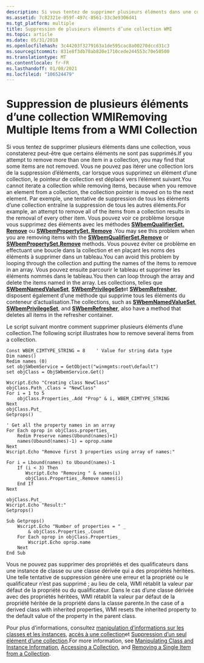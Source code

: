 ```yaml
---
description: Si vous tentez de supprimer plusieurs éléments dans une collection, vous constaterez peut-être que certains éléments ne sont pas supprimés.
ms.assetid: 7c82321e-059f-497c-8561-33c3e9306d41
ms.tgt_platform: multiple
title: Suppression de plusieurs éléments d’une collection WMI
ms.topic: article
ms.date: 05/31/2018
ms.openlocfilehash: 3c44203f3279163a1de595cac8a00270dccd31c3
ms.sourcegitcommit: 831e8f3db78ab820e1710cede244553c70e50500
ms.translationtype: MT
ms.contentlocale: fr-FR
ms.lasthandoff: 01/08/2021
ms.locfileid: "106524479"
---
```

# <a name="removing-multiple-items-from-a-wmi-collection"></a><span data-ttu-id="fff86-103">Suppression de plusieurs éléments d’une collection WMI</span><span class="sxs-lookup"><span data-stu-id="fff86-103">Removing Multiple Items from a WMI Collection</span></span>

<span data-ttu-id="fff86-104">Si vous tentez de supprimer plusieurs éléments dans une collection, vous constaterez peut-être que certains éléments ne sont pas supprimés.</span><span class="sxs-lookup"><span data-stu-id="fff86-104">If you attempt to remove more than one item in a collection, you may find that some items are not removed.</span></span> <span data-ttu-id="fff86-105">Vous ne pouvez pas itérer une collection lors de la suppression d’éléments, car lorsque vous supprimez un élément d’une collection, le pointeur de collection est déplacé vers l’élément suivant.</span><span class="sxs-lookup"><span data-stu-id="fff86-105">You cannot iterate a collection while removing items, because when you remove an element from a collection, the collection pointer is moved on to the next element.</span></span> <span data-ttu-id="fff86-106">Par exemple, une tentative de suppression de tous les éléments d’une collection entraîne la suppression de tous les autres éléments.</span><span class="sxs-lookup"><span data-stu-id="fff86-106">For example, an attempt to remove all of the items from a collection results in the removal of every other item.</span></span> <span data-ttu-id="fff86-107">Vous pouvez voir ce problème lorsque vous supprimez des éléments avec les méthodes [**SWbemQualifierSet. Remove**](swbemqualifierset-remove.md) ou [**SWbemPropertySet. Remove**](swbempropertyset-remove.md) .</span><span class="sxs-lookup"><span data-stu-id="fff86-107">You may see this problem when you are removing items with the [**SWbemQualifierSet.Remove**](swbemqualifierset-remove.md) or [**SWbemPropertySet.Remove**](swbempropertyset-remove.md) methods.</span></span> <span data-ttu-id="fff86-108">Vous pouvez éviter ce problème en effectuant une boucle dans la collection et en plaçant les noms des éléments à supprimer dans un tableau.</span><span class="sxs-lookup"><span data-stu-id="fff86-108">You can avoid this problem by looping through the collection and putting the names of the items to remove in an array.</span></span> <span data-ttu-id="fff86-109">Vous pouvez ensuite parcourir le tableau et supprimer les éléments nommés dans le tableau.</span><span class="sxs-lookup"><span data-stu-id="fff86-109">You then can loop through the array and delete the items named in the array.</span></span> <span data-ttu-id="fff86-110">Les collections, telles que [**SWbemNamedValueSet**](swbemnamedvalueset.md), [**SWbemPrivilegeSet**](swbemprivilegeset.md)et [**SWbemRefresher**](swbemrefresher.md), disposent également d’une méthode qui supprime tous les éléments du conteneur d’actualisation.</span><span class="sxs-lookup"><span data-stu-id="fff86-110">The collections, such as [**SWbemNamedValueSet**](swbemnamedvalueset.md), [**SWbemPrivilegeSet**](swbemprivilegeset.md), and [**SWbemRefresher**](swbemrefresher.md), also have a method that deletes all items in the refresher container.</span></span>

<span data-ttu-id="fff86-111">Le script suivant montre comment supprimer plusieurs éléments d’une collection.</span><span class="sxs-lookup"><span data-stu-id="fff86-111">The following script illustrates how to remove several items from a collection.</span></span>


```VB
Const WBEM_CIMTYPE_STRING = 8    ' Value for string data type
Dim names()
Redim names (0)
set objSWbemService = GetObject("winmgmts:root\default")
set objClass = ObjSWbemService.Get()

Wscript.Echo "Creating class NewClass"
objClass.Path_.Class = "NewClass"
For i = 1 to 5
    objClass.Properties_.Add "Prop" & i, WBEM_CIMTYPE_STRING
Next
objClass.Put_
Getprops()

' Get all the property names in an array
For Each oprop in objClass.properties_
    Redim Preserve names(Ubound(names)+1)
    names(Ubound(names)-1) = oprop.name
Next
Wscript.Echo "Remove first 3 properties using array of names:"

For i = Lbound(names) to Ubound(names)-1
    If (i < 3) Then
       Wscript.Echo "Removing " & names(i)
       objClass.Properties_.Remove names(i)
    End If
Next

objClass.Put_
Wscript.Echo "Result:"
Getprops()

Sub Getprops()
    Wscript.Echo "Number of properties = " _
        & objClass.Properties_.Count
    For Each oprop in objClass.Properties_
        Wscript.Echo oprop.name
    Next
End Sub
```



Vous ne pouvez pas supprimer des propriétés et des qualificateurs dans une instance de classe ou une classe dérivée qui a des propriétés héritées. Une telle tentative de suppression génère une erreur et la propriété ou le qualificateur n’est pas supprimé ; au lieu de cela, WMI rétablit la valeur par défaut de la propriété ou du qualificateur. <span data-ttu-id="fff86-114">Dans le cas d’une classe dérivée avec des propriétés héritées, WMI rétablit la valeur par défaut de la propriété héritée de la propriété dans la classe parente.</span><span class="sxs-lookup"><span data-stu-id="fff86-114">In the case of a derived class with inherited properties, WMI resets the inherited property to the default value of the property in the parent class.</span></span>

<span data-ttu-id="fff86-115">Pour plus d’informations, consultez [manipulation d’informations sur les classes et les instances](manipulating-class-and-instance-information.md), [accès à une collection](accessing-a-collection.md)et [Suppression d’un seul élément d’une collection](removing-a-single-item-from-a-collection.md).</span><span class="sxs-lookup"><span data-stu-id="fff86-115">For more information, see [Manipulating Class and Instance Information](manipulating-class-and-instance-information.md), [Accessing a Collection](accessing-a-collection.md), and [Removing a Single Item from a Collection](removing-a-single-item-from-a-collection.md).</span></span>

 

 



